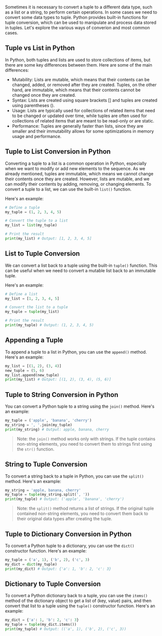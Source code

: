 Sometimes it is necessary to convert a tuple to a different data type, such as a list or a string, to perform certain operations. In some cases we need to convert some data types to tuple. Python provides built-in functions for tuple conversion, which can be used to manipulate and process data stored in tuples. Let's explore the various ways of converion and most common cases.

## Tuple vs List in Python

In Python, both tuples and lists are used to store collections of items, but there are some key differences between them. Here are some of the main differences:

- Mutability: Lists are mutable, which means that their contents can be changed, added, or removed after they are created. Tuples, on the other hand, are immutable, which means that their contents cannot be changed once they are created.
- Syntax: Lists are created using square brackets [] and tuples are created using parentheses ().
- Usage: Lists are typically used for collections of related items that need to be changed or updated over time, while tuples are often used for collections of related items that are meant to be read-only or are static.
- Performance: Tuples are generally faster than lists, since they are smaller and their immutability allows for some optimizations in memory usage and performance.

## Tuple to List Conversion in Python

Converting a tuple to a list is a common operation in Python, especially when we want to modify or add new elements to the sequence. As we already mentioned, tuples are immutable, which means we cannot change their contents once they are created. However, lists are mutable, and we can modify their contents by adding, removing, or changing elements. To convert a tuple to a list, we can use the built-in `list()` function.

Here's an example:

```python
# Define a tuple
my_tuple = (1, 2, 3, 4, 5)

# Convert the tuple to a list
my_list = list(my_tuple)

# Print the result
print(my_list) # Output: [1, 2, 3, 4, 5]
```

## List to Tuple Conversion

We can convert a list back to a tuple using the built-in `tuple()` function. This can be useful when we need to convert a mutable list back to an immutable tuple.

Here's an example:

```python
# Define a list
my_list = [1, 2, 3, 4, 5]

# Convert the list to a tuple
my_tuple = tuple(my_list)

# Print the result
print(my_tuple) # Output: (1, 2, 3, 4, 5)
```

## Appending a Tuple

To append a tuple to a list in Python, you can use the `append()` method. Here's an example:

```python
my_list = [(1, 2), (3, 4)]
new_tuple = (5, 6)
my_list.append(new_tuple)
print(my_list) # Output: [(1, 2), (3, 4), (5, 6)]
```

## Tuple to String Conversion in Python

You can convert a Python tuple to a string using the `join()` method. Here's an example:

```python
my_tuple = ('apple', 'banana', 'cherry')
my_string = ', '.join(my_tuple)
print(my_string) # Output: apple, banana, cherry
```

> Note: the `join()` method works only with strings. If the tuple contains non-string elements, you need to convert them to strings first using the `str()` function.

## String to Tuple Conversion

To convert a string back to a tuple in Python, you can use the `split()` method. Here's an example:

```python
my_string = 'apple, banana, cherry'
my_tuple = tuple(my_string.split(', '))
print(my_tuple) # Output: ('apple', 'banana', 'cherry')
```

> Note: the `split()` method returns a list of strings. If the original tuple contained non-string elements, you need to convert them back to their original data types after creating the tuple.

## Tuple to Dictionary Conversion in Python

To convert a Python tuple to a dictionary, you can use the `dict()` constructor function. Here's an example:

```python
my_tuple = ('a', 1), ('b', 2), ('c', 3)
my_dict = dict(my_tuple)
print(my_dict) # Output: {'a': 1, 'b': 2, 'c': 3}
```

## Dictionary to Tuple Conversion

To convert a Python dictionary back to a tuple, you can use the `items()` method of the dictionary object to get a list of (key, value) pairs, and then convert that list to a tuple using the `tuple()` constructor function. Here's an example:

```python
my_dict = {'a': 1, 'b': 2, 'c': 3}
my_tuple = tuple(my_dict.items())
print(my_tuple) # Output: (('a', 1), ('b', 2), ('c', 3))
```
